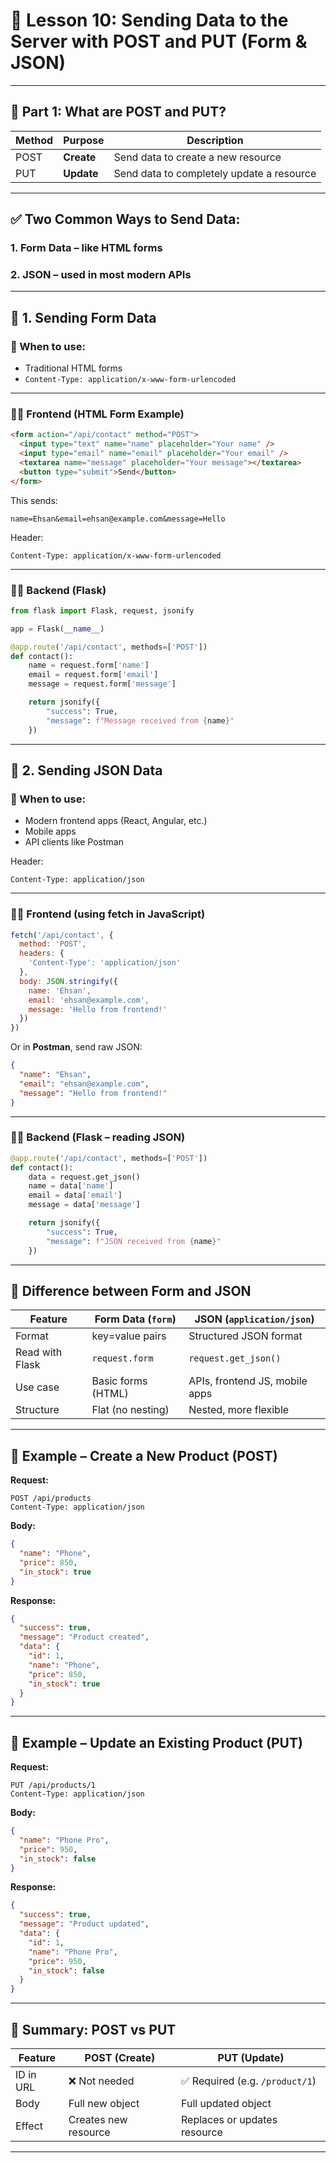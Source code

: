 # 📘 **Lesson 10: Sending Data to the Server with POST and PUT (Form & JSON)**

---

## 🔹 Part 1: What are POST and PUT?

| Method | Purpose    | Description                               |
| ------ | ---------- | ----------------------------------------- |
| POST   | **Create** | Send data to create a new resource        |
| PUT    | **Update** | Send data to completely update a resource |

---

## ✅ Two Common Ways to Send Data:

### 1. **Form Data** – like HTML forms

### 2. **JSON** – used in most modern APIs

---

## 🔸 1. **Sending Form Data**

### 📌 When to use:

* Traditional HTML forms
* `Content-Type: application/x-www-form-urlencoded`

---

### 👨‍💻 **Frontend (HTML Form Example)**

```html
<form action="/api/contact" method="POST">
  <input type="text" name="name" placeholder="Your name" />
  <input type="email" name="email" placeholder="Your email" />
  <textarea name="message" placeholder="Your message"></textarea>
  <button type="submit">Send</button>
</form>
```

This sends:

```
name=Ehsan&email=ehsan@example.com&message=Hello
```

Header:

```
Content-Type: application/x-www-form-urlencoded
```

---

### 👨‍🔧 **Backend (Flask)**

```python
from flask import Flask, request, jsonify

app = Flask(__name__)

@app.route('/api/contact', methods=['POST'])
def contact():
    name = request.form['name']
    email = request.form['email']
    message = request.form['message']

    return jsonify({
        "success": True,
        "message": f"Message received from {name}"
    })
```

---

## 🔸 2. **Sending JSON Data**

### 📌 When to use:

* Modern frontend apps (React, Angular, etc.)
* Mobile apps
* API clients like Postman

Header:

```
Content-Type: application/json
```

---

### 👨‍💻 **Frontend (using fetch in JavaScript)**

```js
fetch('/api/contact', {
  method: 'POST',
  headers: {
    'Content-Type': 'application/json'
  },
  body: JSON.stringify({
    name: 'Ehsan',
    email: 'ehsan@example.com',
    message: 'Hello from frontend!'
  })
})
```

Or in **Postman**, send raw JSON:

```json
{
  "name": "Ehsan",
  "email": "ehsan@example.com",
  "message": "Hello from frontend!"
}
```

---

### 👨‍🔧 **Backend (Flask – reading JSON)**

```python
@app.route('/api/contact', methods=['POST'])
def contact():
    data = request.get_json()
    name = data['name']
    email = data['email']
    message = data['message']

    return jsonify({
        "success": True,
        "message": f"JSON received from {name}"
    })
```

---

## 🔸 Difference between Form and JSON

| Feature         | Form Data (`form`) | JSON (`application/json`)      |
| --------------- | ------------------ | ------------------------------ |
| Format          | key=value pairs    | Structured JSON format         |
| Read with Flask | `request.form`     | `request.get_json()`           |
| Use case        | Basic forms (HTML) | APIs, frontend JS, mobile apps |
| Structure       | Flat (no nesting)  | Nested, more flexible          |

---

## 🔸 Example – Create a New Product (POST)

**Request:**

```http
POST /api/products
Content-Type: application/json
```

**Body:**

```json
{
  "name": "Phone",
  "price": 850,
  "in_stock": true
}
```

**Response:**

```json
{
  "success": true,
  "message": "Product created",
  "data": {
    "id": 1,
    "name": "Phone",
    "price": 850,
    "in_stock": true
  }
}
```

---

## 🔸 Example – Update an Existing Product (PUT)

**Request:**

```http
PUT /api/products/1
Content-Type: application/json
```

**Body:**

```json
{
  "name": "Phone Pro",
  "price": 950,
  "in_stock": false
}
```

**Response:**

```json
{
  "success": true,
  "message": "Product updated",
  "data": {
    "id": 1,
    "name": "Phone Pro",
    "price": 950,
    "in_stock": false
  }
}
```

---

## 🔸 Summary: POST vs PUT

| Feature   | POST (Create)        | PUT (Update)                   |
| --------- | -------------------- | ------------------------------ |
| ID in URL | ❌ Not needed         | ✅ Required (e.g. `/product/1`) |
| Body      | Full new object      | Full updated object            |
| Effect    | Creates new resource | Replaces or updates resource   |

---
